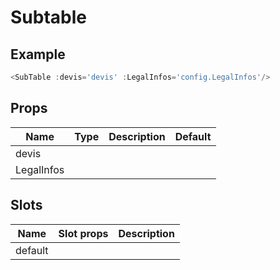 # Subtable

## Example

<sub-table-demo/>

``` js
<SubTable :devis='devis' :LegalInfos='config.LegalInfos'/>
```

## Props
Name | Type   | Description | Default
---- | :----: | ----------- | -----
devis |        |             |
LegalInfos |        |             |

## Slots
Name     | Slot props       | Description
-------- | -----------      | -----
default  |                  |
